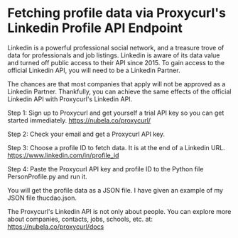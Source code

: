 # Fetching profile data via Proxycurl's Linkedin Profile API Endpoint

Linkedin is a powerful professional social network, and a treasure trove of data for professionals and job listings. 
Linkedin is aware of its data value and turned off public access to their API since 2015. 
To gain access to the official Linkedin API, you will need to be a Linkedin Partner.

The chances are that most companies that apply will not be approved as a Linkedin Partner. 
Thankfully, you can achieve the same effects of the official Linkedin API with Proxycurl's Linkedin API.

Step 1: Sign up to Proxycurl and get yourself a trial API key so you can get started immediately.
https://nubela.co/proxycurl/

Step 2: Check your email and get a Proxycurl API key.

Step 3: Choose a profile ID to fetch data. It is at the end of a Linkedin URL.
https://www.linkedin.com/in/profile_id

Step 4: Paste the Proxycurl API key and profile ID to the Python file PersonProfile.py and run it.

You will get the profile data as a JSON file. I have given an example of my JSON file thucdao.json.

The Proxycurl's Linkedin API is not only about people. You can explore more about companies, contacts, jobs, schools, etc. at:
https://nubela.co/proxycurl/docs
